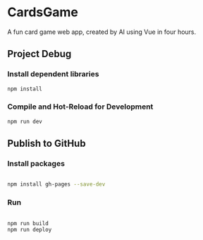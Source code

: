 # CardsGame

A fun card game web app, created by AI using Vue in four hours.

## Project Debug

### Install dependent libraries

```sh
npm install
```

### Compile and Hot-Reload for Development

```sh
npm run dev
```

## Publish to GitHub

### Install packages

```sh

npm install gh-pages --save-dev

```

### Run

```sh

npm run build
npm run deploy

```
